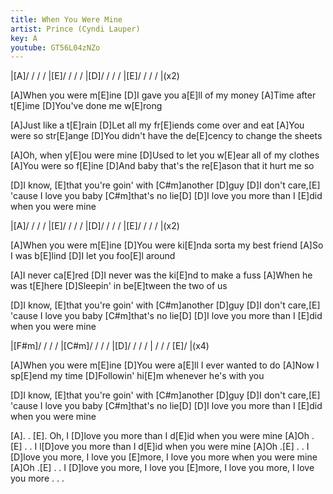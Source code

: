 ```yaml
---
title: When You Were Mine
artist: Prince (Cyndi Lauper)
key: A
youtube: GT56L04zNZo
---
```

|[A]/ / / / |[E]/ / / / |[D]/ / / / |[E]/ / / / |(x2)

[A]When you were m[E]ine
[D]I gave you a[E]ll of my money
[A]Time after t[E]ime
[D]You've done me w[E]rong

[A]Just like a t[E]rain
[D]Let all my fr[E]iends come over and eat
[A]You were so str[E]ange
[D]You didn't have the de[E]cency to change the sheets

[A]Oh, when y[E]ou were mine
[D]Used to let you w[E]ear all of my clothes
[A]You were so f[E]ine
[D]And baby that's the re[E]ason that it hurt me so

[D]I know, [E]that you're goin' with [C#m]another [D]guy
[D]I don't care,[E] 'cause I love you baby [C#m]that's no lie[D]
[D]I love you more than I [E]did when you were mine

|[A]/ / / / |[E]/ / / / |[D]/ / / / |[E]/ / / / |(x2)

[A]When you were m[E]ine
[D]You were ki[E]nda sorta my best friend
[A]So I was b[E]lind
[D]I let you foo[E]l around

[A]I never ca[E]red
[D]I never was the ki[E]nd to make a fuss
[A]When he was t[E]here
[D]Sleepin' in be[E]tween the two of us

[D]I know, [E]that you're goin' with [C#m]another [D]guy
[D]I don't care,[E] 'cause I love you baby [C#m]that's no lie[D]
[D]I love you more than I [E]did when you were mine

|[F#m]/ / / / |[C#m]/ / / / |[D]/ / / / | / / / [E]/ |(x4)

[A]When you were m[E]ine
[D]You were a[E]ll I ever wanted to do
[A]Now I sp[E]end my time
[D]Followin' hi[E]m whenever he's with you

[D]I know, [E]that you're goin' with [C#m]another [D]guy
[D]I don't care,[E] 'cause I love you baby [C#m]that's no lie[D]
[D]I love you more than I [E]did when you were mine

[A]. . [E]. Oh, I [D]love you more than I d[E]id when you were mine
[A]Oh .[E] . . I l[D]ove you more than I d[E]id when you were mine
[A]Oh .[E] . .  I [D]love you more, I love you [E]more, I love you more when you were mine
[A]Oh .[E] . .  I [D]love you more, I love you [E]more, I love you more, I love you more . . .